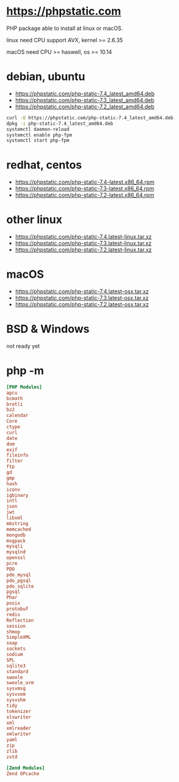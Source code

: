 # https://phpstatic.com

PHP package able to install at linux or macOS.

linux need  CPU support AVX,  kernel >= 2.6.35

macOS need CPU >= haswell, os >= 10.14


# debian, ubuntu 

* https://phpstatic.com/php-static-7.4_latest_amd64.deb
* https://phpstatic.com/php-static-7.3_latest_amd64.deb
* https://phpstatic.com/php-static-7.2_latest_amd64.deb

```sh
curl -O https://phpstatic.com/php-static-7.4_latest_amd64.deb
dpkg -i php-static-7.4_latest_amd64.deb
systemctl daemon-reload
systemctl enable php-fpm
systemctl start php-fpm
```
# redhat, centos 

* https://phpstatic.com/php-static-7.4-latest.x86_64.rpm
* https://phpstatic.com/php-static-7.3-latest.x86_64.rpm
* https://phpstatic.com/php-static-7.2-latest.x86_64.rpm

# other linux

* https://phpstatic.com/php-static-7.4.latest-linux.tar.xz
* https://phpstatic.com/php-static-7.3.latest-linux.tar.xz
* https://phpstatic.com/php-static-7.2.latest-linux.tar.xz

# macOS

* https://phpstatic.com/php-static-7.4.latest-osx.tar.xz
* https://phpstatic.com/php-static-7.3.latest-osx.tar.xz
* https://phpstatic.com/php-static-7.2.latest-osx.tar.xz

# BSD & Windows

not ready yet

# php -m
```ini
[PHP Modules]
apcu
bcmath
brotli
bz2
calendar
Core
ctype
curl
date
dom
exif
fileinfo
filter
ftp
gd
gmp
hash
iconv
igbinary
intl
json
jwt
libxml
mbstring
memcached
mongodb
msgpack
mysqli
mysqlnd
openssl
pcre
PDO
pdo_mysql
pdo_pgsql
pdo_sqlite
pgsql
Phar
posix
protobuf
redis
Reflection
session
shmop
SimpleXML
soap
sockets
sodium
SPL
sqlite3
standard
swoole
swoole_orm
sysvmsg
sysvsem
sysvshm
tidy
tokenizer
xlswriter
xml
xmlreader
xmlwriter
yaml
zip
zlib
zstd

[Zend Modules]
Zend OPcache
```
